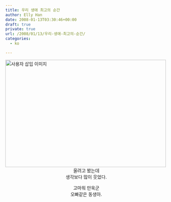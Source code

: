 ```yaml
---
title: 우리 생애 최고의 순간
author: Elly Han
date: 2008-01-13T03:30:46+00:00
draft: true
private: true
url: /2008/01/13/우리-생애-최고의-순간/
categories:
  - ko

---
```

<img src="https://i0.wp.com/ellyhan.cafe24.com/wp-content/uploads/2008/01/1049623589.jpg?resize=500%2C335" class="aligncenter" width="500" height="335" alt="사용자 삽입 이미지" data-recalc-dims="1" />

<div style="text-align:center;">
  울려고 봤는데<br />생각보다 많이 웃었다.</p> 
  
  <p>
    고마워 만욱군<br />오빠같은 동생아.</div>
